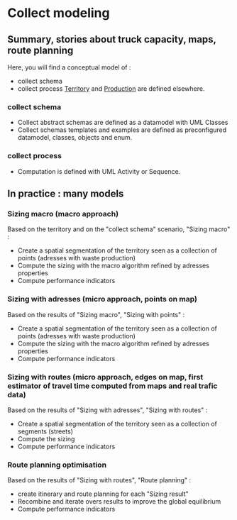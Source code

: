 # Collect modeling

## Summary, stories about truck capacity, maps, route planning 
Here, you will find a conceptual model of :
* collect schema
* collect process
[Territory](./territory.md) and [Production](./production/md) are defined elsewhere.

### collect schema
* Collect abstract schemas are defined as a datamodel with UML Classes
* Collect schemas templates and examples are defined as preconfigured datamodel, classes, objects and enum.

### collect process
* Computation is defined with UML Activity or Sequence.

## In practice : many models
### Sizing macro (macro approach)
Based on the territory and on the "collect schema" scenario, "Sizing macro" :
* Create a spatial segmentation of the territory seen as a collection of points (adresses with waste production)
* Compute the sizing with the macro algorithm refined by adresses properties
* Compute performance indicators

### Sizing with adresses (micro approach, points on map)
Based on the results of "Sizing macro", "Sizing with points" :
* Create a spatial segmentation of the territory seen as a collection of points (adresses with waste production)
* Compute the sizing with the macro algorithm refined by adresses properties
* Compute performance indicators

### Sizing with routes (micro approach, edges on map, first estimator of travel time computed from maps and real trafic data)
Based on the results of "Sizing with adresses", "Sizing with routes" :
* Create a spatial segmentation of the territory seen as a collection of segments (streets)
* Compute the sizing
* Compute performance indicators

### Route planning optimisation
Based on the results of "Sizing with routes", "Route planning" :
* create itinerary and route planning for each "Sizing result"
* Recombine and iterate overs results to improve the global equilibrium
* Compute performance indicators
